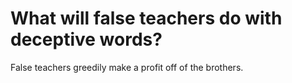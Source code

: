 # What will false teachers do with deceptive words?

False teachers greedily make a profit off of the brothers.
